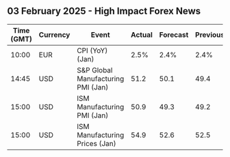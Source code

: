## 03 February 2025 - High Impact Forex News

| Time (GMT) | Currency | Event | Actual | Forecast | Previous |
|------|----------|-------|--------|----------|----------|
| 10:00 | EUR | CPI (YoY) (Jan) | 2.5% | 2.4% | 2.4% |
| 14:45 | USD | S&P Global Manufacturing PMI (Jan) | 51.2 | 50.1 | 49.4 |
| 15:00 | USD | ISM Manufacturing PMI (Jan) | 50.9 | 49.3 | 49.2 |
| 15:00 | USD | ISM Manufacturing Prices (Jan) | 54.9 | 52.6 | 52.5 |
